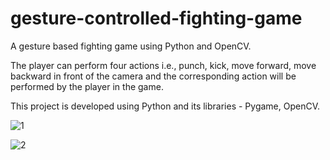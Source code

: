 # gesture-controlled-fighting-game
A gesture based fighting game using Python and OpenCV.

The player can perform four actions i.e., punch, kick, move forward, move backward in front of the camera and the corresponding
action will be performed by the player in the game.

This project is developed using Python and its libraries - Pygame, OpenCV.
 



![1](https://user-images.githubusercontent.com/83957785/177625087-6f66f751-2ff6-40af-be77-d06cbb27a965.png)

![2](https://user-images.githubusercontent.com/83957785/177625094-bccd55db-59cb-4f25-8d51-ab23b9299725.png)



